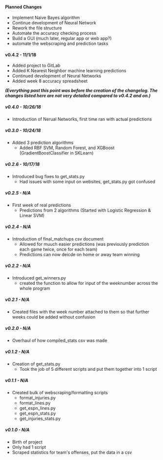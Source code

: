#### Planned Changes
* Implement Naive Bayes algorithm
* Continue development of Neural Network
* Rework the file structure
* Automate the accuracy checking process
* Build a GUI (much later, regular app or web app?)
* automate the webscraping and prediction tasks

#### v0.4.2 - 11/1/18
* Added project to GitLab
* Added K Nearest Neighbor machine learning predictions
* Continued development of Neural Networks
* Added week 8 accuracy spreadsheet

**_(Everything past this point was before the creation of the changelog. The changes listed here are not very detailed compared to v0.4.2 and on.)_**

##### v0.4.0 - 10/26/18
* Introduction of Nerual Networks, first time ran with actual predictions

##### v0.3.0 - 10/24/18
* Added 3 prediction algorithms
    * Added RBF SVM, Random Forest, and XGBoost (GradientBoostClassifier in SKLearn)  

##### v0.2.6 - 10/17/18
* Introduced bug fixes to get_stats.py
    * Had issues with some input on websites, get_stats.py got confused  

##### v0.2.5 - N/A
* First week of real predictions
    * Predictions from 2 algorithms (Started with Logistic Regression & Linear SVM)

##### v0.2.4 - N/A
* Introduction of final_matchups csv document
    * Allowed for muuch easier predictions (was previously prediction each game twice, once for each team)
    * Predictions can now deicde on home or away team winning

##### v0.2.2 - N/A
* Introduced get_winners.py
    * created the function to allow for input of the weeknumber across the whole program

##### v0.2.1 - N/A
* Created files with the week number attached to them so that further weeks could be added without confusion

##### v0.2.0 - N/A
* Overhaul of how compiled_stats csv was made

##### v0.1.2 - N/A
* Creation of get_stats.py
    * Took the job of 5 different scripts and put them together into 1 script 

##### v0.1.1 - N/A
* Created bulk of webscraping/formatting scripts
    * format_injuries.py
    * format_lines.py
    * get_espn_lines.py
    * get_espn_stats.py
    * get_injuries_stats.py

##### v0.1.0 - N/A
* Birth of project
* Only had 1 script
* Scraped statistics for team's offenses, put the data in a csv
    